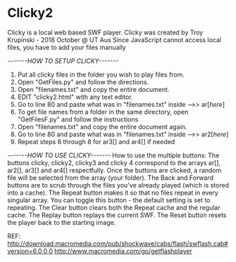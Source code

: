 # Clicky2
Clicky is a local web based SWF player.
Clicky was created by Troy Krupinski - 2018 October @ UT Aus
Since JavaScript cannot access local files, you have to add your files manually

*-------HOW TO SETUP CLICKY-------*
1. Put all clicky files in the folder you wish to play files from.
2. Open "GetFiles.py" and follow the directions.
3. Open "filenames.txt" and copy the entire document.
4. EDIT "clicky2.html" with any text editor.
5. Go to line 80 and paste what was in "filenames.txt" inside -->> ar[*here*]
6. To get file names from a folder in the same directory, open "GetFilesF.py" and follow the instructions
7. Open "filenames.txt" and copy the entire document again.
8. Go to line 80 and paste what was in "filenames.txt" inside -->> ar2[*here*]
9. Repeat steps 6 through 8 for ar3[] and ar4[] if needed


*-------HOW TO USE CLICKY-------*
How to use the multiple buttons:
The buttons clicky, clicky2, clicky3 and clicky 4 correspond to the arrays ar[], ar2[], ar3[] and ar4[] respectfully.
Once the buttons are clicked, a random file will be selected from the array (your folder).
The Back and Forward buttons are to scrub through the files you've already played (which is stored into a cache).
The Repeat button makes it so that no files repeat in every singular array. You can toggle this button - the default setting is  set to repeating.
The Clear button clears both the Repeat cache and the regular cache.
The Replay button replays the current SWF.
The Reset button resets the player back to the starting image.

REF: 
http://download.macromedia.com/pub/shockwave/cabs/flash/swflash.cab#version=6,0,0,0
http://www.macromedia.com/go/getflashplayer
